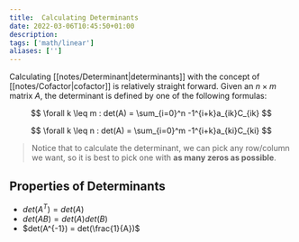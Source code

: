 ```yaml
---
title:  Calculating Determinants
date: 2022-03-06T10:45:50+01:00
description: 
tags: ['math/linear']
aliases: ['']
---
```

Calculating [[notes/Determinant|determinants]] with the concept of [[notes/Cofactor|cofactor]] is relatively straight forward. Given an $n \times m$ matrix $A$, the determinant is defined by one of the following formulas:

$$
\forall k \leq m : det(A) = \sum_{i=0}^n -1^{i+k}a_{ik}C_{ik}
$$

$$
\forall k \leq n : det(A) = \sum_{i=0}^m -1^{i+k}a_{ki}C_{ki}
$$

> Notice that to calculate the determinant, we can pick any row/column we want, so it is best to pick one with **as many zeros as possible**.

## Properties of Determinants
- $det(A^T) = det(A)$
- $det(AB) = det(A)det(B)$
- $det(A^{-1}) = det(\frac{1}{A})$